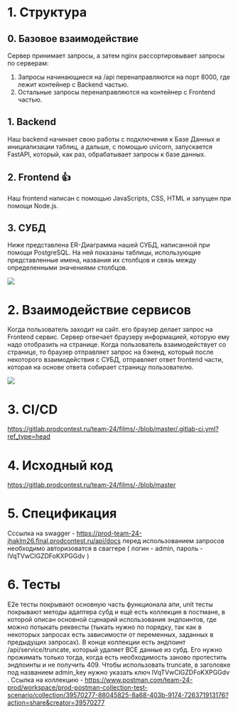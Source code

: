 
# 1. Структура

## 0. Базовое взаимодействие

Сервер принимает запросы, а затем nginx рассортировывает запросы по серверам:
1. Запросы начинающиеся на  /api перенаправляются на порт 8000, где лежит контейнер с Backend частью.
2. Остальные запросы перенаправляются на контейнер с Frontend частью.
## 1. Backend

Наш backend начинает свою работы с подключения к Базе Данных и инициализации таблиц, а дальше, с помощью uvicorn, запускается FastAPI, который, как раз, обрабатывает запросы к базе данных.

## 2. Frontend 👍

Наш frontend написан с помощью JavaScripts, CSS, HTML и запущен при помощи Node.js.

## 3. СУБД
Ниже представлена ER-Диаграмма нашей СУБД, написанной при помощи PostgreSQL.
На ней показаны таблицы, использующие представленные имена, названия их столбцов и связь между определенными значениями столбцов.

![](https://gitlab.prodcontest.ru/team-24/films/-/raw/development/readme_data/erdb.png?ref_type=heads)

# 2. Взаимодействие сервисов

Когда пользователь заходит на сайт. его браузер делает запрос на Frontend сервис. Сервер отвечает браузеру информацией, которую ему надо отобразить на странице. Когда пользователь взаимодействует со странице, то браузер отправляет запрос на бэкенд, который после некоторого взаимодействия с СУБД, отправляет ответ frontend части, которая на основе ответа собирает страницу пользователю.

![](https://gitlab.prodcontest.ru/team-24/films/-/raw/development/readme_data/sergei.png)

# 3. CI/CD
https://gitlab.prodcontest.ru/team-24/films/-/blob/master/.gitlab-ci.yml?ref_type=head

# 4. Исходный код
https://gitlab.prodcontest.ru/team-24/films/-/blob/master

# 5. Спецификация

Сссылка на swagger - https://prod-team-24-jhaklm26.final.prodcontest.ru/api/docs перед использованием запросов необходимо авторизоватся в сваггере ( логин - admin, пароль - lVqTVwClGZDFoKXPGGdv )

# 6. Тесты

E2e тесты покрывают основную часть функционала апи, unit тесты покрывают методы адаптера субд и ещё есть коллекция в постмане, в которой описан основной сценарий использования эндпоинтов, где можно потыкать реквесты (тыкать нужно по порядку, так как в некоторых запросах есть зависимости от переменных, заданных в предыдущих запросах). В конце коллекции есть эндпоинт /api/service/truncate, который удаляет ВСЕ данные из субд. Его нужно прожимать только тогда, когда есть необходимость заново протестить эндпоинты и не получить 409. Чтобы использовать truncate, в заголовке под названием admin_key нужно указать ключ lVqTVwClGZDFoKXPGGdv . 
Ссылка на коллекцию - https://www.postman.com/team-24-prod/workspace/prod-postman-collection-test-scenario/collection/39570277-88045825-8a68-403b-9174-726371913176?action=share&creator=39570277